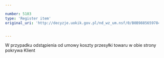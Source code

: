```yaml
---

number: 5103
type: 'Register item'
original_uri: 'http://decyzje.uokik.gov.pl/nd_wz_um.nsf/0/B0B9885659784901C1257BBB003D9CFB?OpenDocument'


---
```


W przypadku odstąpienia od umowy koszty przesyłki towaru w obie strony pokrywa Klient
